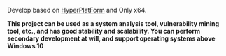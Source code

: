 Develop based on [HyperPlatForm](https://github.com/tandasat/HyperPlatform) and Only x64.

**This project can be used as a system analysis tool, vulnerability mining tool, etc., and has good stability and scalability. You can perform secondary development at will, and support operating systems above Windows 10**
















